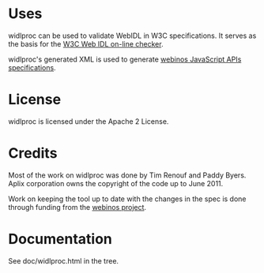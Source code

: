 # Uses

widlproc can be used to validate WebIDL in W3C specifications. It serves as the basis for the [W3C Web IDL on-line checker](http://www.w3.org/2009/07/webidl-check).

widlproc's generated XML is used to generate [webinos JavaScript APIs specifications](http://dev.webinos.org/specifications/draft/).

# License

widlproc is licensed under the Apache 2 License.

# Credits

Most of the work on widlproc was done by Tim Renouf and Paddy Byers. Aplix corporation owns the copyright of the code up to June 2011.

Work on keeping the tool up to date with the changes in the spec is done through funding from the [webinos project](http://webinos.org/).

# Documentation

See doc/widlproc.html in the tree.
